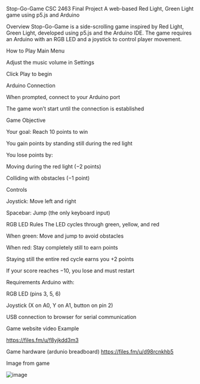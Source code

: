 Stop-Go-Game
CSC 2463 Final Project
A web-based Red Light, Green Light game using p5.js and Arduino

Overview
Stop-Go-Game is a side-scrolling game inspired by Red Light, Green Light, developed using p5.js and the Arduino IDE. The game requires an Arduino with an RGB LED and a joystick to control player movement.

How to Play
Main Menu

Adjust the music volume in Settings

Click Play to begin

Arduino Connection

When prompted, connect to your Arduino port

The game won’t start until the connection is established

Game Objective

Your goal: Reach 10 points to win

You gain points by standing still during the red light

You lose points by:

Moving during the red light (−2 points)

Colliding with obstacles (−1 point)

Controls

Joystick: Move left and right

Spacebar: Jump (the only keyboard input)

RGB LED Rules
The LED cycles through green, yellow, and red

When green: Move and jump to avoid obstacles

When red: Stay completely still to earn points

Staying still the entire red cycle earns you +2 points

If your score reaches −10, you lose and must restart

Requirements
Arduino with:

RGB LED (pins 3, 5, 6)

Joystick (X on A0, Y on A1, button on pin 2)

USB connection to browser for serial communication


Game website video Example

https://files.fm/u/f8yjkdd3m3

Game hardware (ardunio breadboard)
https://files.fm/u/d98rcnkhb5

Image from game 

![image](https://github.com/user-attachments/assets/525810b9-59a6-4d7d-a1f0-a06ffd6c12e6)

